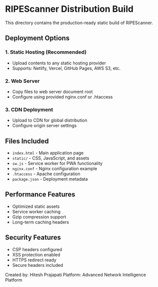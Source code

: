 # RIPEScanner Distribution Build

This directory contains the production-ready static build of RIPEScanner.

## Deployment Options

### 1. Static Hosting (Recommended)
- Upload contents to any static hosting provider
- Supports: Netlify, Vercel, GitHub Pages, AWS S3, etc.

### 2. Web Server
- Copy files to web server document root
- Configure using provided nginx.conf or .htaccess

### 3. CDN Deployment
- Upload to CDN for global distribution
- Configure origin server settings

## Files Included
- `index.html` - Main application page
- `static/` - CSS, JavaScript, and assets
- `sw.js` - Service worker for PWA functionality
- `nginx.conf` - Nginx configuration example
- `.htaccess` - Apache configuration
- `package.json` - Deployment metadata

## Performance Features
- Optimized static assets
- Service worker caching
- Gzip compression support
- Long-term caching headers

## Security Features
- CSP headers configured
- XSS protection enabled
- HTTPS redirect ready
- Secure headers included

Created by: Hitesh Prajapati
Platform: Advanced Network Intelligence Platform
